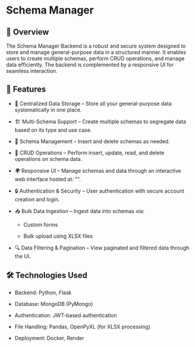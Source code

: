 # Schema Manager

## 📌 Overview

The Schema Manager Backend is a robust and secure system designed to store and manage general-purpose data in a structured manner. It enables users to create multiple schemas, perform CRUD operations, and manage data efficiently. The backend is complemented by a responsive UI for seamless interaction.

## 🎯 Features

* 📂 Centralized Data Storage – Store all your general-purpose data systematically in one place.

* 🏗️ Multi-Schema Support – Create multiple schemas to segregate data based on its type and use case.

* 🔄 Schema Management – Insert and delete schemas as needed.

* 📝 CRUD Operations – Perform insert, update, read, and delete operations on schema data.

* 🌍 Responsive UI – Manage schemas and data through an interactive web interface hosted at: "".

* 🔒 Authentication & Security – User authentication with secure account creation and login.

* 📥 Bulk Data Ingestion – Ingest data into schemas via:

   * Custom forms

   * Bulk upload using XLSX files

* 🔍 Data Filtering & Pagination – View paginated and filtered data through the UI.

## 🛠️ Technologies Used

* Backend: Python, Flask

* Database: MongoDB (PyMongo)

* Authentication: JWT-based authentication

* File Handling: Pandas, OpenPyXL (for XLSX processing)

* Deployment: Docker, Render
